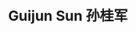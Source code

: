 ---
layout: page
title: Guijun Sun 孙桂军
description: Administrative Assistant<br />行政助理<br />&nbsp;
img: /assets/img/icon2.png
email: sungj@mail.sustech.edu.cn
bio: >
    They are too lazy to leave anything here.
bio_cn: >
    这个人很懒，什么也没留下。
importance: 2
category: staff
---